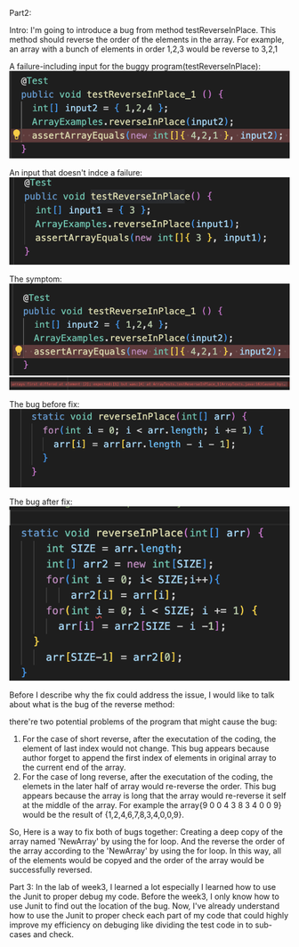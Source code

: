 Part2:

Intro: I'm going to introduce a bug from method testReverseInPlace. This method
should reverse the order of the elements in the array. For example, an array with a bunch of elements in 
order 1,2,3 would be reverse to 3,2,1

A failure-including input for the buggy program(testReverseInPlace):
![ing](1.png)

An input that doesn't indce a failure:
![ing](2.png)

The symptom:
![ing](3.png)
![ing](4.png)

The bug before fix:
![ing](5.png)

The bug after fix:
![ing](6.png)

Before I describe why the fix could address the issue,
I would like to talk about what is the bug of the reverse method:

there're two potential problems of the program that might cause the bug:
1. For the case of short reverse, after the executation of the coding, the element of last index would not change.
This bug appears because author forget to append the first index of elements in original array to the current end of the array.
2. For the case of long reverse, after the executation of the coding, the elemets in the later half of array would
re-reverse the order.
This bug appears because the array is long that the array would re-reverse it self at the middle of the array.
For example the array{9	0	0	4	3	8	3	4	0	0	9} would be the result of {1,2,4,6,7,8,3,4,0,0,9}.

So, Here is a way to fix both of bugs together:
Creating a deep copy of the array named 'NewArray' by using the for loop. And the reverse the order of the array according to the 'NewArray' by using the
for loop. In this way, all of the elements would be copyed and the order of the array would be successfully reversed.

Part 3:
In the lab of week3, I learned a lot especially I learned how to use the Junit to proper debug my code.
Before the week3, I only know how to use Junit to find out the location of the bug. Now, I've already understand how to use the Junit to proper check each
part of my code that could highly improve my efficiency on debuging like dividing the test code in to sub-cases and check.
